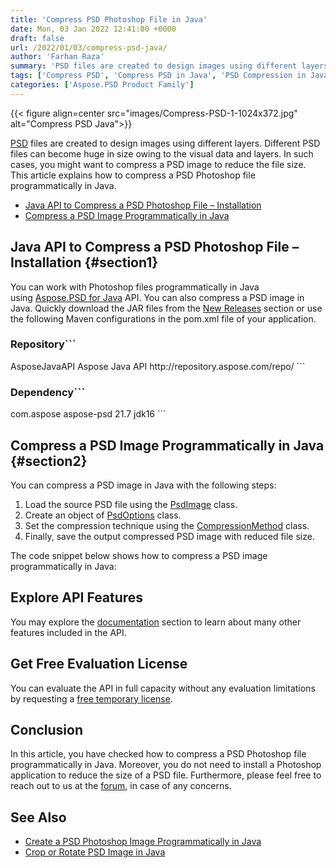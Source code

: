 ```yaml
---
title: 'Compress PSD Photoshop File in Java'
date: Mon, 03 Jan 2022 12:41:00 +0000
draft: false
url: /2022/01/03/compress-psd-java/
author: 'Farhan Raza'
summary: 'PSD files are created to design images using different layers. Different PSD files can become huge in size owing to the visual data and layers. In such cases, you might want to compress a PSD image to reduce the file size. This article explains how to **compress a PSD Photoshop file programmatically in Java**.'
tags: ['Compress PSD', 'Compress PSD in Java', 'PSD Compression in Java', 'Reduce PSD Size']
categories: ['Aspose.PSD Product Family']
---
```




{{< figure align=center src="images/Compress-PSD-1-1024x372.jpg" alt="Compress PSD Java">}}


[PSD][1] files are created to design images using different layers. Different PSD files can become huge in size owing to the visual data and layers. In such cases, you might want to compress a PSD image to reduce the file size. This article explains how to compress a PSD Photoshop file programmatically in Java.

*   [Java API to Compress a PSD Photoshop File – Installation][2]
*   [Compress a PSD Image Programmatically in Java][3]

## Java API to Compress a PSD Photoshop File – Installation {#section1}

You can work with Photoshop files programmatically in Java using [Aspose.PSD for Java][4] API. You can also compress a PSD image in Java. Quickly download the JAR files from the [New Releases][5] section or use the following Maven configurations in the pom.xml file of your application.

### Repository```
<repository>
    <id>AsposeJavaAPI</id>
    <name>Aspose Java API</name>
    <url>http://repository.aspose.com/repo/</url>
</repository>
```

### Dependency```
<dependency>
     <groupId>com.aspose</groupId>
     <artifactId>aspose-psd</artifactId>
     <version>21.7</version>
     <classifier>jdk16</classifier>
</dependency>
```

## Compress a PSD Image Programmatically in Java {#section2}

You can compress a PSD image in Java with the following steps:

1.  Load the source PSD file using the [PsdImage][6] class.
2.  Create an object of [PsdOptions][7] class.
3.  Set the compression technique using the [CompressionMethod][8] class.
4.  Finally, save the output compressed PSD image with reduced file size.

The code snippet below shows how to compress a PSD image programmatically in Java:



## Explore API Features

You may explore the [documentation][9] section to learn about many other features included in the API.

## Get Free Evaluation License

You can evaluate the API in full capacity without any evaluation limitations by requesting a [free temporary license][10].

## Conclusion

In this article, you have checked how to compress a PSD Photoshop file programmatically in Java. Moreover, you do not need to install a Photoshop application to reduce the size of a PSD file. Furthermore, please feel free to reach out to us at the [forum][11], in case of any concerns.

## See Also

*   [Create a PSD Photoshop Image Programmatically in Java][12]
*   [Crop or Rotate PSD Image in Java][13]




[1]: https://docs.fileformat.com/image/psd/
[2]: #section1
[3]: #section2
[4]: https://products.aspose.com/psd/java/
[5]: https://downloads.aspose.com/psd/java
[6]: https://apireference.aspose.com/psd/java/com.aspose.psd.fileformats.psd/PsdImage
[7]: https://apireference.aspose.com/psd/java/com.aspose.psd.imageoptions/PsdOptions
[8]: https://apireference.aspose.com/psd/java/com.aspose.psd.fileformats.psd/compressionmethod
[9]: https://docs.aspose.com/psd/java/
[10]: https://purchase.aspose.com/temporary-license
[11]: https://forum.aspose.com/c/psd
[12]: https://blog.aspose.com/2022/01/02/create-psd-image-java/
[13]: https://blog.aspose.com/2021/10/26/crop-rotate-psd-image-java/




